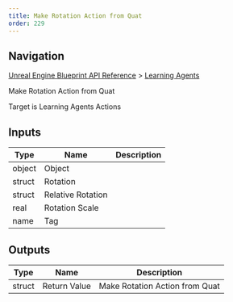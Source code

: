 ```yaml
---
title: Make Rotation Action from Quat
order: 229
---
```

## Navigation

[Unreal Engine Blueprint API Reference](https://dev.epicgames.com/documentation/en-us/unreal-engine/BlueprintAPI) > [Learning Agents](https://dev.epicgames.com/documentation/en-us/unreal-engine/BlueprintAPI/LearningAgents)

Make Rotation Action from Quat

Target is Learning Agents Actions

## Inputs

| Type | Name | Description |
| --- | --- | --- |
| object | Object |  |
| struct | Rotation |  |
| struct | Relative Rotation |  |
| real | Rotation Scale |  |
| name | Tag |  |

## Outputs

| Type | Name | Description |
| --- | --- | --- |
| struct | Return Value | Make Rotation Action from Quat |

